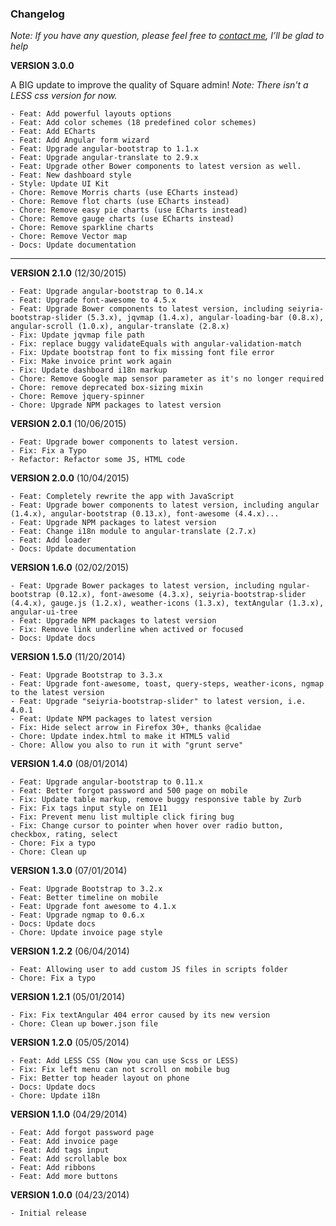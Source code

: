 ### Changelog

*Note: If you have any question, please feel free to [contact me](http://themeforest.net/user/arousing), I’ll be glad to help*

**VERSION 3.0.0**

A BIG update to improve the quality of Square admin!
*Note: There isn't a LESS css version for now.*

    - Feat: Add powerful layouts options
    - Feat: Add color schemes (18 predefined color schemes)
    - Feat: Add ECharts
    - Feat: Add Angular form wizard
    - Feat: Upgrade angular-bootstrap to 1.1.x
    - Feat: Upgrade angular-translate to 2.9.x
    - Feat: Upgrade other Bower components to latest version as well.
    - Feat: New dashboard style
    - Style: Update UI Kit
    - Chore: Remove Morris charts (use ECharts instead)
    - Chore: Remove flot charts (use ECharts instead)
    - Chore: Remove easy pie charts (use ECharts instead)
    - Chore: Remove gauge charts (use ECharts instead)
    - Chore: Remove sparkline charts
    - Chore: Remove Vector map
    - Docs: Update documentation

---

**VERSION 2.1.0** (12/30/2015)

    - Feat: Upgrade angular-bootstrap to 0.14.x
    - Feat: Upgrade font-awesome to 4.5.x
    - Feat: Upgrade Bower components to latest version, including seiyria-bootstrap-slider (5.3.x), jqvmap (1.4.x), angular-loading-bar (0.8.x), angular-scroll (1.0.x), angular-translate (2.8.x)
    - Fix: Update jqvmap file path
    - Fix: replace buggy validateEquals with angular-validation-match
    - Fix: Update bootstrap font to fix missing font file error
    - Fix: Make invoice print work again
    - Fix: Update dashboard i18n markup
    - Chore: Remove Google map sensor parameter as it's no longer required
    - Chore: remove deprecated box-sizing mixin
    - Chore: Remove jquery-spinner
    - Chore: Upgrade NPM packages to latest version

**VERSION 2.0.1** (10/06/2015)

    - Feat: Upgrade bower components to latest version.
    - Fix: Fix a Typo
    - Refactor: Refactor some JS, HTML code 

**VERSION 2.0.0** (10/04/2015)

    - Feat: Completely rewrite the app with JavaScript
    - Feat: Upgrade bower components to latest version, including angular (1.4.x), angular-bootstrap (0.13.x), font-awesome (4.4.x)...
    - Feat: Upgrade NPM packages to latest version
    - Feat: Change i18n module to angular-translate (2.7.x)
    - Feat: Add loader
    - Docs: Update documentation

**VERSION 1.6.0** (02/02/2015)

    - Feat: Upgrade Bower packages to latest version, including ngular-bootstrap (0.12.x), font-awesome (4.3.x), seiyria-bootstrap-slider (4.4.x), gauge.js (1.2.x), weather-icons (1.3.x), textAngular (1.3.x), angular-ui-tree 
    - Feat: Upgrade NPM packages to latest version
    - Fix: Remove link underline when actived or focused
    - Docs: Update docs

**VERSION 1.5.0** (11/20/2014)

    - Feat: Upgrade Bootstrap to 3.3.x
    - Feat: Upgrade font-awesome, toast, query-steps, weather-icons, ngmap to the latest version
    - Feat: Upgrade "seiyria-bootstrap-slider" to latest version, i.e. 4.0.1
    - Feat: Update NPM packages to latest version
    - Fix: Hide select arrow in Firefox 30+, thanks @calidae
    - Chore: Update index.html to make it HTML5 valid
    - Chore: Allow you also to run it with "grunt serve"

**VERSION 1.4.0** (08/01/2014)

    - Feat: Upgrade angular-bootstrap to 0.11.x
    - Feat: Better forgot password and 500 page on mobile
    - Fix: Update table markup, remove buggy responsive table by Zurb
    - Fix: Fix tags input style on IE11
    - Fix: Prevent menu list multiple click firing bug
    - Fix: Change cursor to pointer when hover over radio button, checkbox, rating, select
    - Chore: Fix a typo
    - Chore: Clean up

**VERSION 1.3.0** (07/01/2014)

    - Feat: Upgrade Bootstrap to 3.2.x
    - Feat: Better timeline on mobile
    - Feat: Upgrade font awesome to 4.1.x
    - Feat: Upgrade ngmap to 0.6.x
    - Docs: Update docs
    - Chore: Update invoice page style

**VERSION 1.2.2** (06/04/2014)

    - Feat: Allowing user to add custom JS files in scripts folder
    - Chore: Fix a typo

**VERSION 1.2.1** (05/01/2014)

    - Fix: Fix textAngular 404 error caused by its new version
    - Chore: Clean up bower.json file

**VERSION 1.2.0** (05/05/2014)

    - Feat: Add LESS CSS (Now you can use Scss or LESS)
    - Fix: Fix left menu can not scroll on mobile bug
    - Fix: Better top header layout on phone
    - Docs: Update docs
    - Chore: Update i18n

**VERSION 1.1.0** (04/29/2014)

    - Feat: Add forgot password page
    - Feat: Add invoice page
    - Feat: Add tags input
    - Feat: Add scrollable box
    - Feat: Add ribbons
    - Feat: Add more buttons

**VERSION 1.0.0** (04/23/2014)

    - Initial release
